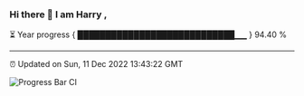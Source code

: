 ### Hi there 👋 I am Harry , 

⏳ Year progress { ████████████████████████████▁▁ } 94.40 %

---

⏰ Updated on Sun, 11 Dec 2022 13:43:22 GMT

![Progress Bar CI](https://github.com/duykhang68/duykhang68/workflows/Progress%20Bar%20CI/badge.svg)

